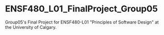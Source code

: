 # ENSF480_L01_FinalProject_Group05
Group05's Final Project for ENSF480-L01 "Principles of Software Design" at the University of Calgary.
